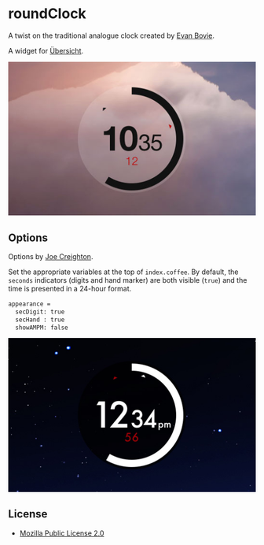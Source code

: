 roundClock
==========

A twist on the traditional analogue clock created by [Evan Bovie](https://github.com/phaseOne).

A widget for [Übersicht](http://tracesof.net/uebersicht/).

![](screenshot.jpg)

## Options

Options by [Joe Creighton](https://github.com/joecreighton).

Set the appropriate variables at the top of `index.coffee`.  By default, the `seconds` indicators (digits and hand marker) are both visible (`true`) and the time is presented in a 24-hour format.

  ```
  appearance =
    secDigit: true
    secHand : true
    showAMPM: false
  ```
![](screenshot-dark.jpg)

## License

* [Mozilla Public License 2.0](https://www.mozilla.org/MPL/2.0/)
